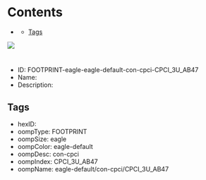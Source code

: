 



Contents
========

* [](#)
	* [Tags](#tags)
  
![][im]
# 

- ID: FOOTPRINT-eagle-eagle-default-con-cpci-CPCI_3U_AB47
- Name: 
- Description: 

## Tags

- hexID: 
- oompType: FOOTPRINT
- oompSize: eagle
- oompColor: eagle-default
- oompDesc: con-cpci
- oompIndex: CPCI_3U_AB47
- oompName: eagle-default/con-cpci/CPCI_3U_AB47



[im]: image.png
